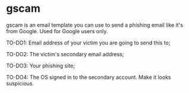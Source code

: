# gscam
gscam is an email template you can use to send a phishing email like it's from Google. Used for Google users only.

TO-DO1: Email address of your victim you are going to send this to;

TO-DO2: The victim's secondary email address;

TO-DO3: Your phishing site;

TO-DO4: The OS signed in to the secondary account. Make it looks suspicious.
